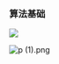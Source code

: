 <meta name="referrer" content="no-referrer" />

### 算法基础

<img src="https://s1.vika.cn/space/2023/03/07/8c382f5ed5c34752ad67960e936fe58e">

![p (1).png](https://pic.bibiu.cc/2023/08/11/64d5e92dc1c7f.png)